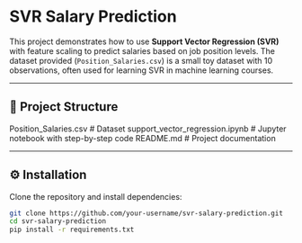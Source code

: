 # SVR Salary Prediction

This project demonstrates how to use **Support Vector Regression (SVR)** with feature scaling to predict salaries based on job position levels. The dataset provided (`Position_Salaries.csv`) is a small toy dataset with 10 observations, often used for learning SVR in machine learning courses.

---

## 📂 Project Structure
Position_Salaries.csv # Dataset
support_vector_regression.ipynb # Jupyter notebook with step-by-step code
README.md # Project documentation


---

## ⚙️ Installation

Clone the repository and install dependencies:

```bash
git clone https://github.com/your-username/svr-salary-prediction.git
cd svr-salary-prediction
pip install -r requirements.txt
